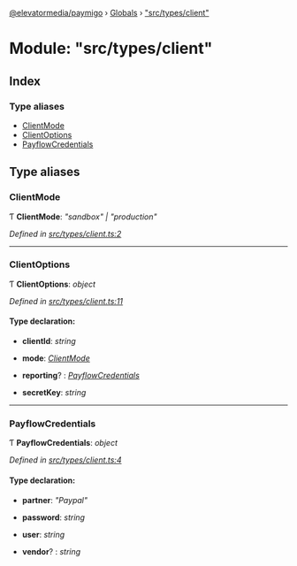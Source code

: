 [@elevatormedia/paymigo](../README.md) › [Globals](../globals.md) › ["src/types/client"](_src_types_client_.md)

# Module: "src/types/client"

## Index

### Type aliases

-   [ClientMode](_src_types_client_.md#clientmode)
-   [ClientOptions](_src_types_client_.md#clientoptions)
-   [PayflowCredentials](_src_types_client_.md#payflowcredentials)

## Type aliases

### ClientMode

Ƭ **ClientMode**: _"sandbox" | "production"_

_Defined in [src/types/client.ts:2](https://github.com/ELEVATORmedia/paymigo/blob/db26ee3/src/types/client.ts#L2)_

---

### ClientOptions

Ƭ **ClientOptions**: _object_

_Defined in [src/types/client.ts:11](https://github.com/ELEVATORmedia/paymigo/blob/db26ee3/src/types/client.ts#L11)_

#### Type declaration:

-   **clientId**: _string_

-   **mode**: _[ClientMode](_src_types_client_.md#clientmode)_

-   **reporting**? : _[PayflowCredentials](_src_types_client_.md#payflowcredentials)_

-   **secretKey**: _string_

---

### PayflowCredentials

Ƭ **PayflowCredentials**: _object_

_Defined in [src/types/client.ts:4](https://github.com/ELEVATORmedia/paymigo/blob/db26ee3/src/types/client.ts#L4)_

#### Type declaration:

-   **partner**: _"Paypal"_

-   **password**: _string_

-   **user**: _string_

-   **vendor**? : _string_
